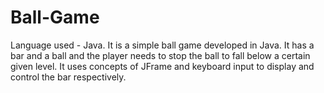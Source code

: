 # Ball-Game
Language used - Java.
It is a simple ball game developed in Java.
It has a bar and a ball and the player needs to stop the ball to fall below a certain given level.
It uses concepts of JFrame and keyboard input to display and control the bar respectively.
